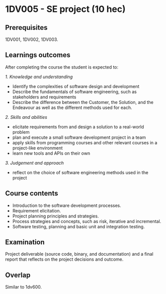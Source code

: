 # 1DV005 - SE project (10 hec)

## Prerequisites

1DV001, 1DV002, 1DV003.

## Learnings outcomes

After completing the course the student is expected to:

*1. Knowledge and understanding*

- Identify the complexities of software design and development
- Describe the fundamentals of software engineering, such as stakeholders and requirements
- Describe the difference between the Customer, the Solution, and the Endeavour as well as the different methods used for each.

*2.	Skills and abilities*

- elicitate requirements from and design a solution to a real-world problem
- plan and execute a small software development project in a team
- apply skills from programming courses and other relevant courses in a project-like environment
- learn new tools and APIs on their own

*3.	Judgement and approach*

- reflect on the choice of software engineering methods used in the project

## Course contents

- Introduction to the software development processes.
- Requirement elicitation.
- Project planning principles and strategies.
- Process strategies and concepts, such as risk, iterative and incremental.
- Software testing, planning and basic unit and integration testing.

## Examination

Project deliverable (source code, binary, and documentation) and a final report that reflects on the project decisions and outcome.

## Overlap

Similar to 1dv600.